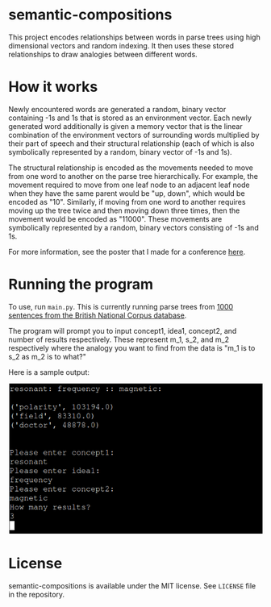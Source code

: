 # semantic-compositions

This project encodes relationships between words in parse trees using high dimensional vectors and random indexing. It then uses these stored relationships to draw analogies between different words.

# How it works
Newly encountered words are generated a random, binary vector containing -1s and 1s that is stored as an environment vector. Each newly generated word additionally is given a memory vector that is the linear combination of the environment vectors of surrounding words multiplied by their part of speech and their structural relationship (each of which is also symbolically represented by a random, binary vector of -1s and 1s).

The structural relationship is encoded as the movements needed to move from one word to another on the parse tree hierarchically. For example, the movement required to move from one leaf node to an adjacent leaf node when they have the same parent would be "up, down", which would be encoded as "10". Similarly, if moving from one word to another requires moving up the tree twice and then moving down three times, then the movement would be encoded as "11000". These movements are symbolically represented by a random, binary vectors consisting of -1s and 1s.

For more information, see the poster that I made for a conference [here](CULC13_Poster.pdf).

# Running the program

To use, run `main.py`. This is currently running parse trees from [1000 sentences from the British National Corpus database](http://nclt.computing.dcu.ie/~jfoster/resources/bnc1000.html).

The program will prompt you to input concept1, idea1, concept2, and number of results respectively. These represent m_1, s_2, and m_2 respectively where the analogy you want to find from the data is "m_1 is to s_2 as m_2 is to what?"

Here is a sample output:

![sample](sample1.png)

# License
semantic-compositions is available under the MIT license. See `LICENSE` file in the repository.